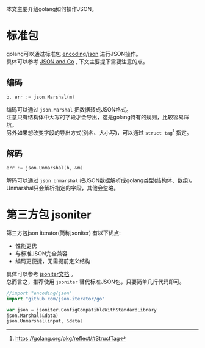 
本文主要介绍golang如何操作JSON。  
<!--more-->

# 标准包
golang可以通过标准包 [encoding/json](https://golang.org/pkg/encoding/json) 进行JSON操作。  
具体可以参考 [JSON and Go](https://blog.golang.org/json-and-go) , 下文主要提下需要注意的点。  

## 编码
```go
b, err := json.Marshal(m)
```
编码可以通过 `json.Marshal` 把数据转成JSON格式。  
注意只有结构体中大写的字段才会导出，这是golang特有的规则，比较容易踩坑。  
另外如果想改变字段的导出方式(别名、大小写)，可以通过 `struct tag`[^1] 指定。  

## 解码
```go
err := json.Unmarshal(b, &m)
```
解码可以通过 `json.Unmarshal` 把JSON数据解析成golang类型(结构体、数组)。  
Unmarshal只会解析指定的字段，其他会忽略。  

# 第三方包 jsoniter
第三方包json iterator(简称jsoniter) 有以下优点:  
- 性能更优
- 与标准JSON完全兼容
- 编码更便捷，无需提前定义结构

具体可以参考 [jsoniter文档](http://jsoniter.com/migrate-from-go-std.html) 。  
总而言之，推荐使用 `jsoniter` 替代标准JSON包，只要简单几行代码即可。  
```go
//import "encoding/json"
import "github.com/json-iterator/go"

var json = jsoniter.ConfigCompatibleWithStandardLibrary
json.Marshal(&data)
json.Unmarshal(input, &data)
```

[^1]: https://golang.org/pkg/reflect/#StructTag
